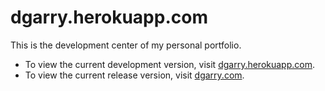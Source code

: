 # dgarry.herokuapp.com

This is the development center of my personal portfolio.

* To view the current development version, visit <a href="http://dgarry.herokuapp.com/">dgarry.herokuapp.com</a>.
* To view the current release version, visit <a href="http://dgarry.com/">dgarry.com</a>.
